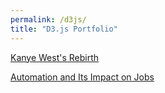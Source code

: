 ```yaml
---
permalink: /d3js/
title: "D3.js Portfolio"
---
```


[Kanye West's Rebirth](https://connorrothschild.github.io/D3.js/born-again-kanye)

[Automation and Its Impact on Jobs](https://connorrothschild.github.io/D3.js/Automation/)
